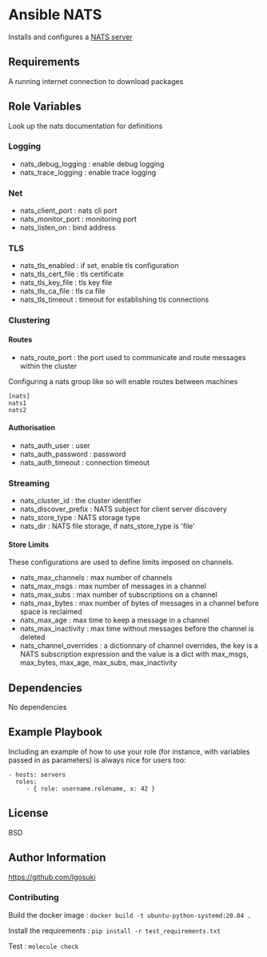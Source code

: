 Ansible NATS
=========

Installs and configures a [NATS server](https://github.com/nats-io/nats-server)

Requirements
------------

A running internet connection to download packages

Role Variables
--------------

Look up the nats documentation for definitions

### Logging
- nats_debug_logging : enable debug logging
- nats_trace_logging : enable trace logging

### Net
- nats_client_port : nats cli port
- nats_monitor_port : monitoring port
- nats_listen_on : bind address

### TLS 
- nats_tls_enabled : if set, enable tls configuration
- nats_tls_cert_file : tls certificate
- nats_tls_key_file : tls key file 
- nats_tls_ca_file : tls ca file
- nats_tls_timeout : timeout for establishing tls connections

### Clustering

#### Routes
- nats_route_port : the port used to communicate and route messages within the cluster

Configuring a nats group like so will enable routes between machines  
```
[nats]
nats1
nats2
```

#### Authorisation

- nats_auth_user : user 
- nats_auth_password : password
- nats_auth_timeout : connection timeout

### Streaming

- nats_cluster_id : the cluster identifier
- nats_discover_prefix : NATS subject for client server discovery 
- nats_store_type : NATS storage type
- nats_dir : NATS file storage, if nats_store_type is 'file'

#### Store Limits 

These configurations are used to define limits imposed on channels.

- nats_max_channels : max number of channels
- nats_max_msgs : max number of messages in a channel
- nats_max_subs : max number of subscriptions on a channel
- nats_max_bytes : max number of bytes of messages in a channel before space is reclaimed
- nats_max_age : max time to keep a message in a channel
- nats_max_inactivity : max time without messages before the channel is deleted
- nats_channel_overrides : a dictionnary of channel overrides, the key is a NATS subscription expression and the value is a dict with max_msgs, max_bytes, max_age, max_subs, max_inactivity 


Dependencies
------------

No dependencies

Example Playbook
----------------

Including an example of how to use your role (for instance, with variables passed in as parameters) is always nice for users too:

    - hosts: servers
      roles:
         - { role: username.rolename, x: 42 }

License
-------

BSD

Author Information
------------------

https://github.com/Igosuki

### Contributing

Build the docker image : ```docker build -t ubuntu-python-systemd:20.04 .```

Install the requirements : ```pip install -r test_requirements.txt```

Test : ```molecule check```
